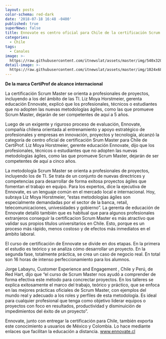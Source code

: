 ```yaml
---
layout: posts
color-schema: red-dark
date: '2018-07-18 16:48 -0400'
published: true
superNews: false
title: Ennovate es centro oficial para Chile de la certificación Scrum Master
categories:
  - Chile
tags:
  - Canales
image: >-
  https://raw.githubusercontent.com/itnewslat/assets/master/img/540x320/Ennovate-p.jpg
detail-image: >-
  https://raw.githubusercontent.com/itnewslat/assets/master/img/1024x680/Ennovate-g.jpg
---
```

**De la marca CertiProf de alcance internacional**

La certificación Scrum Master se orienta a profesionales de proyectos, incluyendo a los del ámbito de las TI. Liz Moya Horstmeier, gerenta educación Ennovate, explicó que los  profesionales, técnicos o estudiantes que no adopten las nuevas metodologías ágiles, como las que promueve Scrum Master, dejarán de ser competentes de aquí a 5 años.

Luego de un exigente y riguroso proceso de evaluación, Ennovate, compañía chilena orientada al entrenamiento y apoyo estratégico de profesionales y empresas en innovación, proyectos y tecnología, alcanzó la categoría de centro oficial de certificación Srum Master para Chile de CertiProf. Liz Moya Horstmeier, gerente educación Ennovate, dijo que los profesionales, técnicos o estudiantes que no adopten las nuevas metodologías ágiles, como las que promueve Scrum Master, dejarán de ser competentes de aquí a cinco años.

La metodología Scrum Master se orienta a profesionales de proyectos, incluyendo los de TI. Se trata de un conjunto de nuevas directrices y competencias para desarrollar de forma exitosa proyectos ágiles que fomentan el trabajo en equipo. Para los expertos, dice la ejecutiva de Ennovate, es un lenguaje común en el mercado local e internacional. Hoy, subraya Liz Moya Horstmeier, “estas metodologías ágiles son especialmente demandadas por el sector de la banca, retail, telecomunicaciones, univesidades y gobierno”. La gerenta de educación de Ennovate detalló también que es habitual que para algunos profesionales extranjeros conseguir la certificacion Scrum Master es más atractivo que validar sus propios títulos universitarios en Chile. Esto, porque es un proceso más rápido, menos costoso y de efectos más inmediatos en el ámbito laboral.

El curso de certificación de Ennovate se divide en dos etapas. En la primera el estudio es teórico y se analiza cómo desarrollar un proyecto. En la segunda fase, totalmente práctica, se crea un caso de negocio real. En total son 16 horas de intenso perfeccionamiento para los alumnos.

Jorge Labayru, Customer Experience and Engagement , Chile y Perú, de Red Hart, dijo que “el curso de Scrum Master nos ayudó a comprender de forma efectiva este método para concrectar proyectos. En los talleres se explica exitosamente el marco del trabajo, teórico y práctico, que se enfoca en las mejores prácticas oficiales de Scrum Master, con ejemplos del mundo real y adecuado a los roles y perfiles de esta metodología. Es ideal para cualquier profesional que tenga como objetivo liderar equipos o proyectos con foco en resultados, productividad y disminuición de impedimientos del éxito de un proyecto”.

Ennovate, junto con entregar la certificación para Chile, también exporta este conocimiento a usuarios de México y Colombia. Lo hace mediante enlaces que facilitan la educación a distancia. www.ennovate.cl
